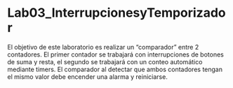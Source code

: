 # Lab03_InterrupcionesyTemporizador
El objetivo de este laboratorio es realizar un “comparador” entre 2 contadores. El primer contador se trabajará con interrupciones de botones de suma y resta, el segundo se trabajará con un conteo automático mediante timers. El comparador al detectar que ambos contadores tengan el mismo valor debe encender una alarma y reiniciarse.
